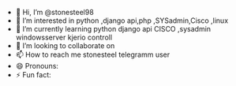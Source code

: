 - 👋 Hi, I’m @stonesteel98
- 👀 I’m interested in python ,django api,php ,SYSadmin,Cisco ,linux
- 🌱 I’m currently learning python django api CISCO ,sysadmin windowsserver kjerio controll
- 💞️ I’m looking to collaborate on 
- 📫 How to reach me stonesteeI telegramm user
- 😄 Pronouns: 
- ⚡ Fun fact: 

<!---
stonesteel98/stonesteel98 is a ✨ special ✨ repository because its `README.md` (this file) appears on your GitHub profile.
You can click the Preview link to take a look at your changes.
--->
